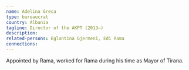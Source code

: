 ```yaml
---
name: Adelina Greca
type: bureaucrat
country: Albania
tagline: Director of the AKPT (2013–)
description:
related-persons: Eglantina Gjermeni, Edi Rama
connections:
---
```

Appointed by Rama, worked for Rama during his time as Mayor of Tirana.
